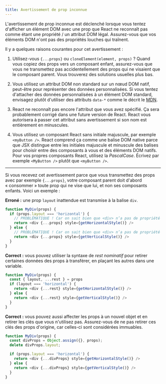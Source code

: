 ```yaml
---
title: Avertissement de prop inconnue
---
```


L'avertissement de prop inconnue est déclenché lorsque vous tentez d'afficher un élément DOM avec une prop que React ne reconnaît pas comme étant une propriété / un attribut DOM légal.  Assurez-vous que vos éléments DOM n'ont pas des propriétés louches qui traînent.

Il y a quelques raisons courantes pour cet avertissement :

1. Utilisez-vous `{...props}` ou `cloneElement(element, props)` ? Quand vous copiez des props vers un composant enfant, assurez-vous que vous ne transmettez pas accidentellement des props qui ne visaient que le composant parent.  Vous trouverez des solutions usuelles plus bas.

2. Vous utilisez un attribut DOM non standard sur un nœud DOM natif, peut-être pour représenter des données personnalisées.  Si vous tentez d'attacher des données personnalisées à un élément DOM standard, envisagez plutôt d'utiliser des attributs `data-*` comme le décrit le [MDN](https://developer.mozilla.org/fr/docs/Learn/HTML/Howto/Use_data_attributes).

3. React ne reconnaît pas encore l'attribut que vous avez spécifié.  Ça sera probablement corrigé dans une future version de React.  React vous autorisera à passer cet attribut sans avertissement si son nom est entièrement en minuscules.

4. Vous utilisez un composant React sans initiale majuscule, par exemple `<myButton />`. React comprend ça comme une balise DOM native parce que JSX distingue entre les initiales majuscule et minuscule des balises pour choisir entre des composants à vous et des éléments DOM natifs.  Pour vos propres composants React, utilisez la *PascalCase*. Écrivez par exemple `<MyButton />` plutôt que `<myButton />`.

---

Si vous recevez cet avertissement parce que vous transmettez des props avec par exemple `{...props}`, votre composant parent doit d'abord « consommer » toute prop qui ne vise que lui, et non ses composants enfants.  Voici un exemple :

**Erroné :** une prop `layout` inattendue est transmise à la balise `div`.

```js
function MyDiv(props) {
  if (props.layout === 'horizontal') {
    // PROBLÉMATIQUE ! Car on sait bien que <div> n’a pas de propriété "layout".
    return <div {...props} style={getHorizontalStyle()} />
  } else {
    // PROBLÉMATIQUE ! Car on sait bien que <div> n’a pas de propriété "layout".
    return <div {...props} style={getVerticalStyle()} />
  }
}
```

**Correct :** vous pouvez utiliser la syntaxe de *rest nominatif* pour retirer certaines données des props à transférer, en plaçant les autres dans une variable.

```js
function MyDiv(props) {
  const { layout, ...rest } = props
  if (layout === 'horizontal') {
    return <div {...rest} style={getHorizontalStyle()} />
  } else {
    return <div {...rest} style={getVerticalStyle()} />
  }
}
```

**Correct :** vous pouvez aussi affecter les props à un nouvel objet et en retirer les clés que vous n'utilisez pas.  Assurez-vous de ne pas retirer ces clés des props d'origine, car celles-ci sont considérées immuables.

```js
function MyDiv(props) {
  const divProps = Object.assign({}, props);
  delete divProps.layout;

  if (props.layout === 'horizontal') {
    return <div {...divProps} style={getHorizontalStyle()} />
  } else {
    return <div {...divProps} style={getVerticalStyle()} />
  }
}
```
